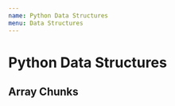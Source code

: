```yaml
---
name: Python Data Structures
menu: Data Structures
---
```


# Python Data Structures

## Array Chunks
